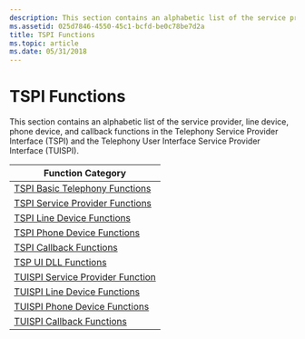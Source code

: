 ```yaml
---
description: This section contains an alphabetic list of the service provider, line device, phone device, and callback functions in the Telephony Service Provider Interface (TSPI) and the Telephony User Interface Service Provider Interface (TUISPI).
ms.assetid: 025d7846-4550-45c1-bcfd-be0c78be7d2a
title: TSPI Functions
ms.topic: article
ms.date: 05/31/2018
---
```


# TSPI Functions

This section contains an alphabetic list of the service provider, line device, phone device, and callback functions in the Telephony Service Provider Interface (TSPI) and the Telephony User Interface Service Provider Interface (TUISPI).



| Function Category                                                         |
|---------------------------------------------------------------------------|
| [TSPI Basic Telephony Functions](tspi-basic-telephony-functions.md)      |
| [TSPI Service Provider Functions](tspi-service-provider-functions.md)    |
| [TSPI Line Device Functions](tspi-line-device-functions.md)              |
| [TSPI Phone Device Functions](tspi-phone-device-functions.md)            |
| [TSPI Callback Functions](tspi-callback-functions.md)                    |
| [TSP UI DLL Functions](tsp-ui-dll-functions.md)                          |
| [TUISPI Service Provider Function](tuispi-service-provider-functions.md) |
| [TUISPI Line Device Functions](tuispi-line-device-functions.md)          |
| [TUISPI Phone Device Functions](tuispi-phone-device-functions.md)        |
| [TUISPI Callback Functions](tuispi-callback-functions.md)                |



 

 

 



